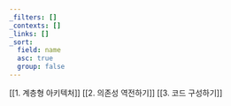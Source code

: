 ```yaml
---
_filters: []
_contexts: []
_links: []
_sort:
  field: name
  asc: true
  group: false
---
```

[[1. 계층형 아키텍처]]
[[2. 의존성 역전하기]]
[[3. 코드 구성하기]]